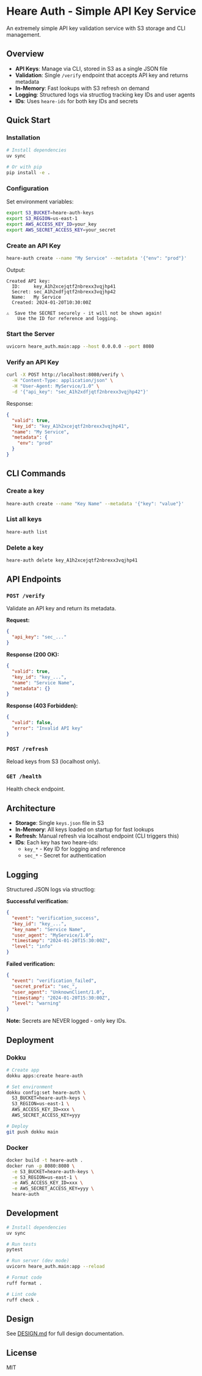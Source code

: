 # Heare Auth - Simple API Key Service

An extremely simple API key validation service with S3 storage and CLI management.

## Overview

- **API Keys**: Manage via CLI, stored in S3 as a single JSON file
- **Validation**: Single `/verify` endpoint that accepts API key and returns metadata
- **In-Memory**: Fast lookups with S3 refresh on demand
- **Logging**: Structured logs via structlog tracking key IDs and user agents
- **IDs**: Uses `heare-ids` for both key IDs and secrets

## Quick Start

### Installation

```bash
# Install dependencies
uv sync

# Or with pip
pip install -e .
```

### Configuration

Set environment variables:

```bash
export S3_BUCKET=heare-auth-keys
export S3_REGION=us-east-1
export AWS_ACCESS_KEY_ID=your_key
export AWS_SECRET_ACCESS_KEY=your_secret
```

### Create an API Key

```bash
heare-auth create --name "My Service" --metadata '{"env": "prod"}'
```

Output:
```
Created API key:
  ID:     key_A1h2xcejqtf2nbrexx3vqjhp41
  Secret: sec_A1h2xdfjqtf2nbrexx3vqjhp42
  Name:   My Service
  Created: 2024-01-20T10:30:00Z

⚠️  Save the SECRET securely - it will not be shown again!
    Use the ID for reference and logging.
```

### Start the Server

```bash
uvicorn heare_auth.main:app --host 0.0.0.0 --port 8080
```

### Verify an API Key

```bash
curl -X POST http://localhost:8080/verify \
  -H "Content-Type: application/json" \
  -H "User-Agent: MyService/1.0" \
  -d '{"api_key": "sec_A1h2xdfjqtf2nbrexx3vqjhp42"}'
```

Response:
```json
{
  "valid": true,
  "key_id": "key_A1h2xcejqtf2nbrexx3vqjhp41",
  "name": "My Service",
  "metadata": {
    "env": "prod"
  }
}
```

## CLI Commands

### Create a key
```bash
heare-auth create --name "Key Name" --metadata '{"key": "value"}'
```

### List all keys
```bash
heare-auth list
```

### Delete a key
```bash
heare-auth delete key_A1h2xcejqtf2nbrexx3vqjhp41
```

## API Endpoints

### `POST /verify`
Validate an API key and return its metadata.

**Request:**
```json
{
  "api_key": "sec_..."
}
```

**Response (200 OK):**
```json
{
  "valid": true,
  "key_id": "key_...",
  "name": "Service Name",
  "metadata": {}
}
```

**Response (403 Forbidden):**
```json
{
  "valid": false,
  "error": "Invalid API key"
}
```

### `POST /refresh`
Reload keys from S3 (localhost only).

### `GET /health`
Health check endpoint.

## Architecture

- **Storage**: Single `keys.json` file in S3
- **In-Memory**: All keys loaded on startup for fast lookups
- **Refresh**: Manual refresh via localhost endpoint (CLI triggers this)
- **IDs**: Each key has two heare-ids:
  - `key_*` - Key ID for logging and reference
  - `sec_*` - Secret for authentication

## Logging

Structured JSON logs via structlog:

**Successful verification:**
```json
{
  "event": "verification_success",
  "key_id": "key_...",
  "key_name": "Service Name",
  "user_agent": "MyService/1.0",
  "timestamp": "2024-01-20T15:30:00Z",
  "level": "info"
}
```

**Failed verification:**
```json
{
  "event": "verification_failed",
  "secret_prefix": "sec_",
  "user_agent": "UnknownClient/1.0",
  "timestamp": "2024-01-20T15:30:00Z",
  "level": "warning"
}
```

**Note:** Secrets are NEVER logged - only key IDs.

## Deployment

### Dokku

```bash
# Create app
dokku apps:create heare-auth

# Set environment
dokku config:set heare-auth \
  S3_BUCKET=heare-auth-keys \
  S3_REGION=us-east-1 \
  AWS_ACCESS_KEY_ID=xxx \
  AWS_SECRET_ACCESS_KEY=yyy

# Deploy
git push dokku main
```

### Docker

```bash
docker build -t heare-auth .
docker run -p 8080:8080 \
  -e S3_BUCKET=heare-auth-keys \
  -e S3_REGION=us-east-1 \
  -e AWS_ACCESS_KEY_ID=xxx \
  -e AWS_SECRET_ACCESS_KEY=yyy \
  heare-auth
```

## Development

```bash
# Install dependencies
uv sync

# Run tests
pytest

# Run server (dev mode)
uvicorn heare_auth.main:app --reload

# Format code
ruff format .

# Lint code
ruff check .
```

## Design

See [DESIGN.md](DESIGN.md) for full design documentation.

## License

MIT
